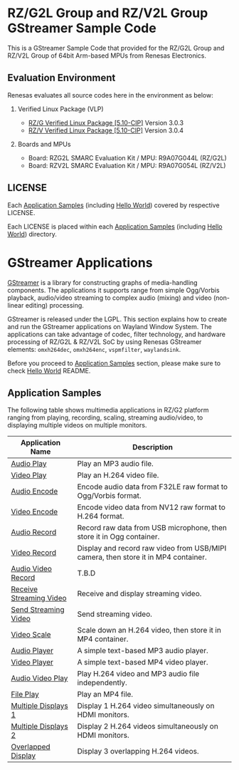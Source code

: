 # RZ/G2L Group and RZ/V2L Group GStreamer Sample Code

This is a GStreamer Sample Code that provided for the RZ/G2L Group and RZ/V2L Group of 64bit Arm-based MPUs from Renesas Electronics.

## Evaluation Environment

Renesas evaluates all source codes here in the environment as below:

1. Verified Linux Package (VLP)
    * [RZ/G Verified Linux Package [5.10-CIP]](https://www.renesas.com/us/en/products/microcontrollers-microprocessors/rz-mpus/rzg-linux-platform/rzg-marketplace/verified-linux-package/rzg-verified-linux-package) Version 3.0.3
    * [RZ/V Verified Linux Package [5.10-CIP]](https://www.renesas.com/us/en/software-tool/rzv-verified-linux-package) Version 3.0.4

2. Boards and MPUs
    * Board: RZG2L SMARC Evaluation Kit / MPU: R9A07G044L (RZ/G2L)
    * Board: RZV2L SMARC Evaluation Kit / MPU: R9A07G054L (RZ/V2L)

## LICENSE

Each [Application Samples](#application-samples) (including [Hello World](#hello-world)) covered by respective LICENSE.

Each LICENSE is placed within each [Application Samples](#application-samples) (including [Hello World](#hello-world)) directory.

# GStreamer Applications

[GStreamer](https://gstreamer.freedesktop.org/) is a library for constructing graphs of media-handling components. The applications it supports range from simple Ogg/Vorbis playback, audio/video streaming to complex audio (mixing) and video (non-linear editing) processing.

GStreamer is released under the LGPL. This section explains how to create and run the GStreamer applications on Wayland Window System. The applications can take advantage of codec, filter technology, and hardware processing of RZ/G2L & RZ/V2L SoC by using Renesas GStreamer elements: `omxh264dec`, `omxh264enc`, `vspmfilter`, `waylandsink`.

Before you proceed to [Application Samples](#application-samples) section, please make sure to check [Hello World](00_gst-helloworld) README.

## Application Samples

The following table shows multimedia applications in RZ/G2 platform ranging from playing, recording, scaling, streaming audio/video, to displaying multiple videos on multiple monitors.

| Application Name | Description |
| ---------------- | ----------- |
| [Audio Play](01_gst-audioplay) | Play an MP3 audio file. |
| [Video Play](02_gst-videoplay) | Play an H.264 video file. |
| [Audio Encode](03_gst-audioencode) | Encode audio data from F32LE raw format to Ogg/Vorbis format. |
| [Video Encode](04_gst-videoencode) | Encode video data from NV12 raw format to H.264 format. |
| [Audio Record](05_gst-audiorecord) | Record raw data from USB microphone, then store it in Ogg container. |
| [Video Record](06_gst-videorecord) | Display and record raw video from USB/MIPI camera, then store it in MP4 container. |
| [Audio Video Record](07_gst-audiovideorecord) | T.B.D |
| [Receive Streaming Video](08_gst-receivestreamingvideo) | Receive and display streaming video. |
| [Send Streaming Video](09_gst-sendstreamingvideo) | Send streaming video. |
| [Video Scale](10_gst-videoscale) | Scale down an H.264 video, then store it in MP4 container. |
| [Audio Player](11_gst-audioplayer) | A simple text-based MP3 audio player. |
| [Video Player](12_gst-videoplayer) | A simple text-based MP4 video player. |
| [Audio Video Play](13_gst-audiovideoplay) | Play H.264 video and MP3 audio file independently. |
| [File Play](14_gst-fileplay) | Play an MP4 file. |
| [Multiple Displays 1](15_gst-multipledisplays1) | Display 1 H.264 video simultaneously on HDMI monitors. |
| [Multiple Displays 2](16_gst-multipledisplays2) | Display 2 H.264 videos simultaneously on HDMI monitors. |
| [Overlapped Display](17_gst-lappeddisplay) | Display 3 overlapping H.264 videos. |
